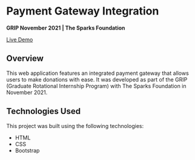 <!DOCTYPE html>
<html>
<head>
  
</head>
<body>

<h1>Payment Gateway Integration</h1>

<p><strong>GRIP November 2021 | The Sparks Foundation</strong></p>

<a href="https://payment-gateway-integration-chaya.netlify.app/">Live Demo</a>

<h2>Overview</h2>
<p>This web application features an integrated payment gateway that allows users to make donations with ease. It was developed as part of the GRIP (Graduate Rotational Internship Program) with The Sparks Foundation in November 2021.</p>

<h2>Technologies Used</h2>
<p>This project was built using the following technologies:</p>
<ul>
    <li>HTML</li>
    <li>CSS</li>
    <li>Bootstrap</li>
</ul>

</body>
</html>
